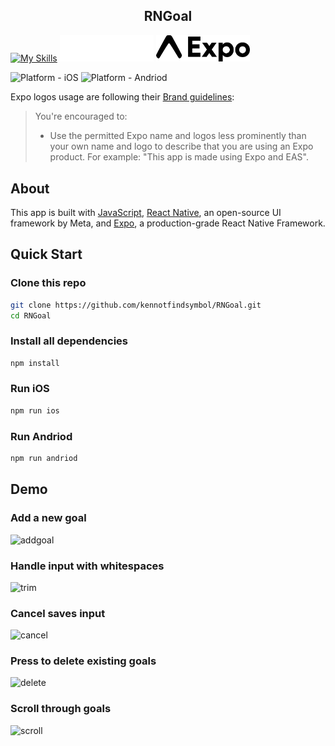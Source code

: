 <h2 align="center">
  RNGoal
</h2>

[![My Skills](https://skillicons.dev/icons?i=js,react)](https://skillicons.dev)
<img src="./assets/expo-light.png" width="150">
<img src="./assets/expo-dark.png" width="150">

![Platform - iOS](https://img.shields.io/badge/platform-iOS-blue.svg)
![Platform - Andriod](https://img.shields.io/badge/platform-Andriod-red.svg)

Expo logos usage are following their [Brand guidelines](https://expo.dev/brand):

> You're encouraged to:
>
> - Use the permitted Expo name and logos less prominently than your own name and logo to describe that you are using an Expo product. For example: "This app is made using Expo and EAS".

## About
This app is built with [JavaScript](https://developer.mozilla.org/en-US/docs/Web/JavaScript), [React Native](https://reactnative.dev), an open-source UI framework by Meta, and [Expo](https://expo.dev), a production-grade React Native Framework.

## Quick Start

### Clone this repo
```bash
git clone https://github.com/kennotfindsymbol/RNGoal.git
cd RNGoal
```
### Install all dependencies
```bash
npm install
```

### Run iOS
```bash
npm run ios
```

### Run Andriod
```bash
npm run andriod
```

## Demo

### Add a new goal
![addgoal](https://media1.giphy.com/media/v1.Y2lkPTc5MGI3NjExYnZ4NDI3bnFleHV6bjJqOHEwc3FlNWhmemZ3emhxMGt6dXNvemo2dyZlcD12MV9pbnRlcm5hbF9naWZfYnlfaWQmY3Q9Zw/D14xWNT5nlTsukYqud/giphy.webp)

### Handle input with whitespaces
![trim](https://media0.giphy.com/media/v1.Y2lkPTc5MGI3NjExeXRkbXA4OTNjZGxjeDQzdWdhdmJsbDgxZzE0OWNwdDBuNTZwbHA1cCZlcD12MV9pbnRlcm5hbF9naWZfYnlfaWQmY3Q9Zw/PA5LwYW0T6jY9Mm3cb/giphy.gif)

### Cancel saves input
![cancel](https://media3.giphy.com/media/v1.Y2lkPTc5MGI3NjExd3UzMHNnd2llNXpmZG5uc2Fjc2J0bHN0cXU1NWg4YjgzbXQzazUzbyZlcD12MV9pbnRlcm5hbF9naWZfYnlfaWQmY3Q9Zw/upcCAaT482BsV8Tw7p/giphy.gif)

### Press to delete existing goals
![delete](https://media1.giphy.com/media/v1.Y2lkPTc5MGI3NjExZjQ3cnZzbHpseTgycjhrbXZ0YjVrM29lOHZzN3JiYWs4a3B5M3gzMyZlcD12MV9pbnRlcm5hbF9naWZfYnlfaWQmY3Q9Zw/7lqso9wAcBw4dIEWLh/giphy.gif)

### Scroll through goals
![scroll](https://media1.giphy.com/media/v1.Y2lkPTc5MGI3NjExcWE5dWV6MTRsdDhmaDJrazVtdzAxaWhpdzVzbW9uNXRuemJ5YjdtOCZlcD12MV9pbnRlcm5hbF9naWZfYnlfaWQmY3Q9Zw/1xW0xxlZVx5aaRwtTK/giphy.gif)
